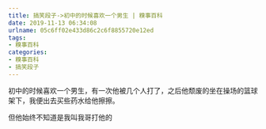 ```yaml
---
title: 搞笑段子->初中的时候喜欢一个男生 | 糗事百科
date: 2019-11-13 06:34:08
urlname: 05c6ff02e433d86c2c6f8855720e12ed
tags: 
- 糗事百科
categories:
- 糗事百科
- 搞笑段子
---
```

初中的时候喜欢一个男生，有一次他被几个人打了，之后他颓废的坐在操场的篮球架下，我便出去买些药水给他擦擦。

但他始终不知道是我叫我哥打他的


